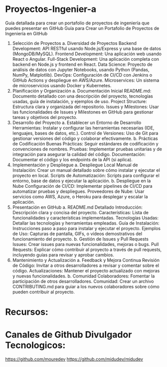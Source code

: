 # Proyectos-Ingenier-a
 Guía detallada para crear un portafolio de proyectos de ingeniería que puedes presentar en GitHub
Guía para Crear un Portafolio de Proyectos de Ingeniería en GitHub
1. Selección de Proyectos
a. Diversidad de Proyectos
Backend Development: API RESTful usando Node.js/Express y una base de datos (MongoDB/MySQL).
Frontend Development: Una aplicación web usando React o Angular.
Full-Stack Development: Una aplicación completa con backend en Node.js y frontend en React.
Data Science: Proyecto de análisis de datos con Jupyter Notebooks, usando Python (Pandas, NumPy, Matplotlib).
DevOps: Configuración de CI/CD con Jenkins o GitHub Actions y despliegue en AWS/Azure.
Microservices: Un sistema de microservicios usando Docker y Kubernetes.
2. Planificación y Organización
a. Documentación Inicial
README.md: Documento detallado con una descripción del proyecto, tecnologías usadas, guía de instalación, y ejemplos de uso.
Project Structure: Estructura clara y organizada del repositorio.
Issues y Milestones: Usar las funcionalidades de Issues y Milestones en GitHub para gestionar tareas y objetivos del proyecto.
3. Desarrollo del Proyecto
a. Establecer un Entorno de Desarrollo
Herramientas: Instalar y configurar las herramientas necesarias (IDE, lenguajes, bases de datos, etc.).
Control de Versiones: Uso de Git para gestionar versiones del código y colaborar efectivamente.
b. Prácticas de Codificación
Buenas Prácticas: Seguir estándares de codificación y convenciones de nombres.
Pruebas: Implementar pruebas unitarias y de integración para asegurar la calidad del código.
Documentación: Documentar el código y los endpoints de la API (si aplica).
4. Implementación y Despliegue
a. Despliegue Local
Manual de Instalación: Crear un manual detallado sobre cómo instalar y ejecutar el proyecto en local.
Scripts de Automatización: Scripts para configurar el entorno, base de datos y ejecutar la aplicación.
b. Despliegue en la Nube
Configuración de CI/CD: Implementar pipelines de CI/CD para automatizar pruebas y despliegues.
Proveedores de Nube: Usar servicios como AWS, Azure, o Heroku para desplegar y escalar la aplicación.
5. Presentación en GitHub
a. README.md Detallado
Introducción: Descripción clara y concisa del proyecto.
Características: Lista de funcionalidades y características implementadas.
Tecnologías Usadas: Detallar las tecnologías y herramientas empleadas.
Guía de Instalación: Instrucciones paso a paso para instalar y ejecutar el proyecto.
Ejemplos de Uso: Capturas de pantalla, GIFs, o vídeos demostrativos del funcionamiento del proyecto.
b. Gestión de Issues y Pull Requests
Issues: Crear issues para nuevas funcionalidades, mejoras o bugs.
Pull Requests: Explicar cómo contribuir al proyecto a través de pull requests, incluyendo guías para revisar y aprobar cambios.
6. Mantenimiento y Actualización
a. Feedback y Mejora Continua
Revisión de Código: Invitar a otros desarrolladores a revisar y comentar sobre el código.
Actualizaciones: Mantener el proyecto actualizado con mejoras y nuevas funcionalidades.
b. Comunidad
Colaboradores: Fomentar la participación de otros desarrolladores.
Comunidad: Crear un archivo CONTRIBUTING.md para guiar a los nuevos colaboradores sobre cómo pueden contribuir al proyecto.
# Recursos:
# Canales de Github Divulgador Tecnologicos:
https://github.com/mouredev
https://github.com/midudev/midudev
